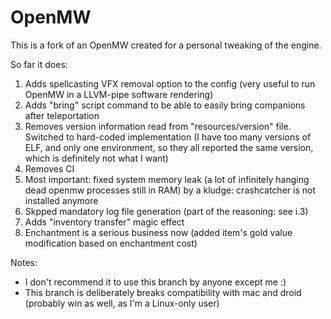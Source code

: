 OpenMW
======

This is a fork of an OpenMW created for a personal tweaking of the engine.

So far it does:
1) Adds spellcasting VFX removal option to the config (very useful to run OpenMW in a LLVM-pipe software rendering)
2) Adds "bring" script command to be able to easily bring companions after teleportation
3) Removes version information read from "resources/version" file. Switched to hard-coded implementation (I have too many versions of ELF, and only one environment, so they all reported the same version, which is definitely not what I want)
4) Removes CI
5) Most important: fixed system memory leak (a lot of infinitely hanging dead openmw processes still in RAM) by a kludge: crashcatcher is not installed anymore
6) Skpped mandatory log file generation (part of the reasoning: see i.3)
7) Adds "inventory transfer" magic effect
8) Enchantment is a serious business now (added item's gold value modification based on enchantment cost)

Notes:
 * I don't recommend it to use this branch by anyone except me :)
 * This branch is deliberately breaks compatibility with mac and droid (probably win as well, as I'm a Linux-only user)
